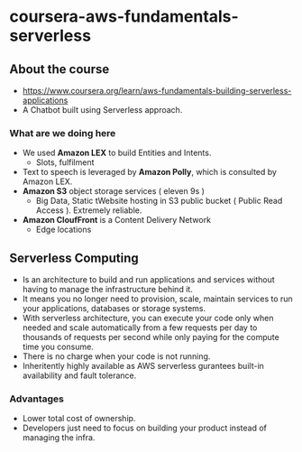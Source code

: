 # coursera-aws-fundamentals-serverless

## About the course
- https://www.coursera.org/learn/aws-fundamentals-building-serverless-applications
- A Chatbot built using Serverless approach.
### What are we doing here
- We used **Amazon LEX** to build Entities and Intents.
  - Slots, fulfilment
- Text to speech is leveraged by **Amazon Polly**, which is consulted by Amazon LEX.
- **Amazon S3** object storage services ( eleven 9s )
  - Big Data, Static tWebsite hosting in S3 public bucket ( Public Read Access ). Extremely reliable.
- **Amazon CloufFront** is a Content Delivery Network
  - Edge locations
## Serverless Computing
- Is an architecture to build and run applications and services without having to manage the infrastructure behind it.
- It means you no longer need to provision, scale, maintain services to run your applications, databases or storage systems.
- With serverless architecture, you can execute your code only when needed and scale automatically from a few requests per day to thousands of requests per second while only
paying for the compute time you consume.
- There is no charge when your code is not running.
- Inheritently highly available as AWS serverless gurantees built-in availability and fault tolerance.
### Advantages
- Lower total cost of ownership.
- Developers just need to focus on building your product instead of managing the infra.
